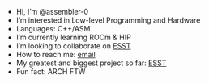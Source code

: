 -  Hi, I’m @assembler-0
-  I’m interested in Low-level Programming and Hardware
-  Languages: C++/ASM
-  I’m currently learning ROCm & HIP
-  I’m looking to collaborate on [ESST](https://github.com/assembler-0/ESST)
-  How to reach me: [email](diaviekone13@gmail.com)
-  My greatest and biggest project so far: [ESST](https://esstweb.vercel.app)
-  Fun fact: ARCH FTW

<!---
assembler-0/assembler-0 is a ✨ special ✨ repository because its `README.md` (this file) appears on your GitHub profile.
You can click the Preview link to take a look at your changes.
--->
